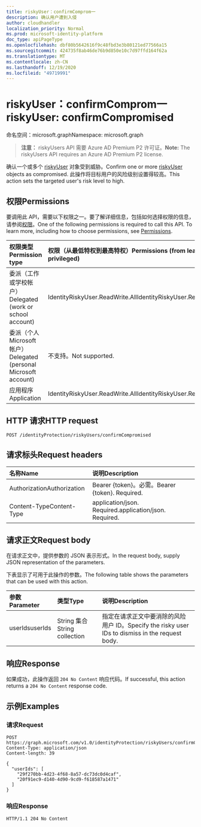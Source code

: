 ```yaml
---
title: riskyUser：confirmComprom一
description: 确认用户遭到入侵
author: cloudhandler
localization_priority: Normal
ms.prod: microsoft-identity-platform
doc_type: apiPageType
ms.openlocfilehash: dbf80b5642616f9c48fbd3e3b80121ed77566a15
ms.sourcegitcommit: 424735f8ab46de76b9d850e10c7d97ffd164f62a
ms.translationtype: MT
ms.contentlocale: zh-CN
ms.lasthandoff: 12/19/2020
ms.locfileid: "49719991"
---
```

# <a name="riskyuser-confirmcompromised"></a><span data-ttu-id="6f200-103">riskyUser：confirmComprom一</span><span class="sxs-lookup"><span data-stu-id="6f200-103">riskyUser: confirmCompromised</span></span>
<span data-ttu-id="6f200-104">命名空间：microsoft.graph</span><span class="sxs-lookup"><span data-stu-id="6f200-104">Namespace: microsoft.graph</span></span>

><span data-ttu-id="6f200-105">**注意：** riskyUsers API 需要 Azure AD Premium P2 许可证。</span><span class="sxs-lookup"><span data-stu-id="6f200-105">**Note:** The riskyUsers API requires an Azure AD Premium P2 license.</span></span>

<span data-ttu-id="6f200-106">确认一个或多个 [riskyUser](../resources/riskyuser.md) 对象受到威胁。</span><span class="sxs-lookup"><span data-stu-id="6f200-106">Confirm one or more [riskyUser](../resources/riskyuser.md) objects as compromised.</span></span> <span data-ttu-id="6f200-107">此操作将目标用户的风险级别设置得较高。</span><span class="sxs-lookup"><span data-stu-id="6f200-107">This action sets the targeted user's risk level to high.</span></span>

## <a name="permissions"></a><span data-ttu-id="6f200-108">权限</span><span class="sxs-lookup"><span data-stu-id="6f200-108">Permissions</span></span>
<span data-ttu-id="6f200-p102">要调用此 API，需要以下权限之一。要了解详细信息，包括如何选择权限的信息，请参阅[权限](/graph/permissions_reference)。</span><span class="sxs-lookup"><span data-stu-id="6f200-p102">One of the following permissions is required to call this API. To learn more, including how to choose permissions, see [Permissions](/graph/permissions_reference).</span></span>

|<span data-ttu-id="6f200-111">权限类型</span><span class="sxs-lookup"><span data-stu-id="6f200-111">Permission type</span></span>      | <span data-ttu-id="6f200-112">权限（从最低特权到最高特权）</span><span class="sxs-lookup"><span data-stu-id="6f200-112">Permissions (from least to most privileged)</span></span>              |
|:--------------------|:---------------------------------------------------------|
|<span data-ttu-id="6f200-113">委派（工作或学校帐户）</span><span class="sxs-lookup"><span data-stu-id="6f200-113">Delegated (work or school account)</span></span> | <span data-ttu-id="6f200-114">IdentityRiskyUser.ReadWrite.All</span><span class="sxs-lookup"><span data-stu-id="6f200-114">IdentityRiskyUser.ReadWrite.All</span></span>    |
|<span data-ttu-id="6f200-115">委派（个人 Microsoft 帐户）</span><span class="sxs-lookup"><span data-stu-id="6f200-115">Delegated (personal Microsoft account)</span></span> | <span data-ttu-id="6f200-116">不支持。</span><span class="sxs-lookup"><span data-stu-id="6f200-116">Not supported.</span></span>    |
|<span data-ttu-id="6f200-117">应用程序</span><span class="sxs-lookup"><span data-stu-id="6f200-117">Application</span></span> | <span data-ttu-id="6f200-118">IdentityRiskyUser.ReadWrite.All</span><span class="sxs-lookup"><span data-stu-id="6f200-118">IdentityRiskyUser.ReadWrite.All</span></span> |

## <a name="http-request"></a><span data-ttu-id="6f200-119">HTTP 请求</span><span class="sxs-lookup"><span data-stu-id="6f200-119">HTTP request</span></span>

<!-- {
  "blockType": "ignored"
}
-->
``` http
POST /identityProtection/riskyUsers/confirmCompromised
```

## <a name="request-headers"></a><span data-ttu-id="6f200-120">请求标头</span><span class="sxs-lookup"><span data-stu-id="6f200-120">Request headers</span></span>
|<span data-ttu-id="6f200-121">名称</span><span class="sxs-lookup"><span data-stu-id="6f200-121">Name</span></span>|<span data-ttu-id="6f200-122">说明</span><span class="sxs-lookup"><span data-stu-id="6f200-122">Description</span></span>|
|:---|:---|
|<span data-ttu-id="6f200-123">Authorization</span><span class="sxs-lookup"><span data-stu-id="6f200-123">Authorization</span></span>|<span data-ttu-id="6f200-p103">Bearer {token}。必需。</span><span class="sxs-lookup"><span data-stu-id="6f200-p103">Bearer {token}. Required.</span></span>|
|<span data-ttu-id="6f200-126">Content-Type</span><span class="sxs-lookup"><span data-stu-id="6f200-126">Content-Type</span></span>|<span data-ttu-id="6f200-p104">application/json. Required.</span><span class="sxs-lookup"><span data-stu-id="6f200-p104">application/json. Required.</span></span>|

## <a name="request-body"></a><span data-ttu-id="6f200-129">请求正文</span><span class="sxs-lookup"><span data-stu-id="6f200-129">Request body</span></span>
<span data-ttu-id="6f200-130">在请求正文中，提供参数的 JSON 表示形式。</span><span class="sxs-lookup"><span data-stu-id="6f200-130">In the request body, supply JSON representation of the parameters.</span></span>

<span data-ttu-id="6f200-131">下表显示了可用于此操作的参数。</span><span class="sxs-lookup"><span data-stu-id="6f200-131">The following table shows the parameters that can be used with this action.</span></span>

|<span data-ttu-id="6f200-132">参数</span><span class="sxs-lookup"><span data-stu-id="6f200-132">Parameter</span></span>|<span data-ttu-id="6f200-133">类型</span><span class="sxs-lookup"><span data-stu-id="6f200-133">Type</span></span>|<span data-ttu-id="6f200-134">说明</span><span class="sxs-lookup"><span data-stu-id="6f200-134">Description</span></span>|
|:---|:---|:---|
|<span data-ttu-id="6f200-135">userIds</span><span class="sxs-lookup"><span data-stu-id="6f200-135">userIds</span></span>|<span data-ttu-id="6f200-136">String 集合</span><span class="sxs-lookup"><span data-stu-id="6f200-136">String collection</span></span>|<span data-ttu-id="6f200-137">指定在请求正文中要消除的风险用户 ID。</span><span class="sxs-lookup"><span data-stu-id="6f200-137">Specify the risky user IDs to dismiss in the request body.</span></span>|



## <a name="response"></a><span data-ttu-id="6f200-138">响应</span><span class="sxs-lookup"><span data-stu-id="6f200-138">Response</span></span>

<span data-ttu-id="6f200-139">如果成功，此操作返回 `204 No Content` 响应代码。</span><span class="sxs-lookup"><span data-stu-id="6f200-139">If successful, this action returns a `204 No Content` response code.</span></span>

## <a name="examples"></a><span data-ttu-id="6f200-140">示例</span><span class="sxs-lookup"><span data-stu-id="6f200-140">Examples</span></span>

### <a name="request"></a><span data-ttu-id="6f200-141">请求</span><span class="sxs-lookup"><span data-stu-id="6f200-141">Request</span></span>
<!-- {
  "blockType": "request",
  "name": "riskyuser_confirmcompromised"
}
-->
``` http
POST https://graph.microsoft.com/v1.0/identityProtection/riskyUsers/confirmCompromised
Content-Type: application/json
Content-length: 39

{
  "userIds": [
    "29f270bb-4d23-4f68-8a57-dc73dc0d4caf",
    "20f91ec9-d140-4d90-9cd9-f618587a1471"
  ]
}
```


### <a name="response"></a><span data-ttu-id="6f200-142">响应</span><span class="sxs-lookup"><span data-stu-id="6f200-142">Response</span></span>

<!-- {
  "blockType": "response",
  "truncated": true
}
-->
``` http
HTTP/1.1 204 No Content
```


